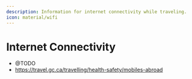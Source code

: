 ```yaml
---
description: Information for internet connectivity while traveling.
icon: material/wifi
---
```


# Internet Connectivity

* @TODO
* https://travel.gc.ca/travelling/health-safety/mobiles-abroad
